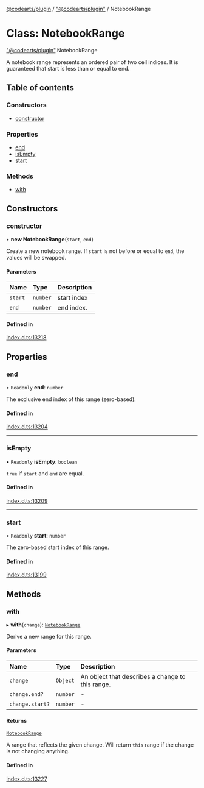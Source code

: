 [@codearts/plugin](../README.md) / ["@codearts/plugin"](../modules/_codearts_plugin_.md) / NotebookRange

# Class: NotebookRange

["@codearts/plugin"](../modules/_codearts_plugin_.md).NotebookRange

A notebook range represents an ordered pair of two cell indices.
It is guaranteed that start is less than or equal to end.

## Table of contents

### Constructors

- [constructor](codearts_plugin_.NotebookRange.md#constructor)

### Properties

- [end](codearts_plugin_.NotebookRange.md#end)
- [isEmpty](codearts_plugin_.NotebookRange.md#isempty)
- [start](codearts_plugin_.NotebookRange.md#start)

### Methods

- [with](codearts_plugin_.NotebookRange.md#with)

## Constructors

### constructor

• **new NotebookRange**(`start`, `end`)

Create a new notebook range. If `start` is not
before or equal to `end`, the values will be swapped.

#### Parameters

| Name | Type | Description |
| :------ | :------ | :------ |
| `start` | `number` | start index |
| `end` | `number` | end index. |

#### Defined in

[index.d.ts:13218](https://github.com/huaweicloud/cloudide-plugin-api/blob/a055dd0/index.d.ts#L13218)

## Properties

### end

• `Readonly` **end**: `number`

The exclusive end index of this range (zero-based).

#### Defined in

[index.d.ts:13204](https://github.com/huaweicloud/cloudide-plugin-api/blob/a055dd0/index.d.ts#L13204)

___

### isEmpty

• `Readonly` **isEmpty**: `boolean`

`true` if `start` and `end` are equal.

#### Defined in

[index.d.ts:13209](https://github.com/huaweicloud/cloudide-plugin-api/blob/a055dd0/index.d.ts#L13209)

___

### start

• `Readonly` **start**: `number`

The zero-based start index of this range.

#### Defined in

[index.d.ts:13199](https://github.com/huaweicloud/cloudide-plugin-api/blob/a055dd0/index.d.ts#L13199)

## Methods

### with

▸ **with**(`change`): [`NotebookRange`](codearts_plugin_.NotebookRange.md)

Derive a new range for this range.

#### Parameters

| Name | Type | Description |
| :------ | :------ | :------ |
| `change` | `Object` | An object that describes a change to this range. |
| `change.end?` | `number` | - |
| `change.start?` | `number` | - |

#### Returns

[`NotebookRange`](codearts_plugin_.NotebookRange.md)

A range that reflects the given change. Will return `this` range if the change
is not changing anything.

#### Defined in

[index.d.ts:13227](https://github.com/huaweicloud/cloudide-plugin-api/blob/a055dd0/index.d.ts#L13227)
